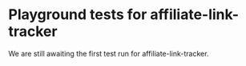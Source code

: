 # Playground tests for affiliate-link-tracker
We are still awaiting the first test run for affiliate-link-tracker.
